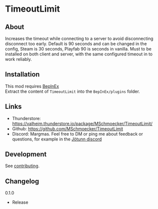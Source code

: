 # TimeoutLimit

## About
Increases the timeout while connecting to a server to avoid disconnecting disconnect too early.
Default is 90 seconds and can be changed in the config, Steam is 30 seconds, Playfab 90 is seconds in vanilla.
Must to be installed on both client and server, with the same configured timeout in to work reliably.


## Installation
This mod requires [BepInEx](https://valheim.thunderstore.io/package/denikson/BepInExPack_Valheim) \
Extract the content of `TimeoutLimit` into the `BepInEx/plugins` folder.


## Links
- Thunderstore: https://valheim.thunderstore.io/package/MSchmoecker/TimeoutLimit/
- Github: https://github.com/MSchmoecker/TimeoutLimit
- Discord: Margmas. Feel free to DM or ping me about feedback or questions, for example in the [Jötunn discord](https://discord.gg/DdUt6g7gyA)


## Development
See [contributing](https://github.com/MSchmoecker/TimeoutLimit/blob/master/CONTRIBUTING.md).


## Changelog

0.1.0
- Release
